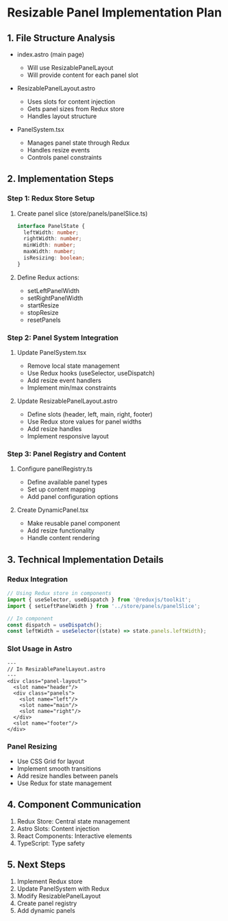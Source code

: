 # Resizable Panel Implementation Plan

## 1. File Structure Analysis
- index.astro (main page)
  - Will use ResizablePanelLayout
  - Will provide content for each panel slot

- ResizablePanelLayout.astro
  - Uses slots for content injection
  - Gets panel sizes from Redux store
  - Handles layout structure

- PanelSystem.tsx
  - Manages panel state through Redux
  - Handles resize events
  - Controls panel constraints

## 2. Implementation Steps

### Step 1: Redux Store Setup
1. Create panel slice (store/panels/panelSlice.ts)
   ```typescript
   interface PanelState {
     leftWidth: number;
     rightWidth: number;
     minWidth: number;
     maxWidth: number;
     isResizing: boolean;
   }
   ```

2. Define Redux actions:
   - setLeftPanelWidth
   - setRightPanelWidth
   - startResize
   - stopResize
   - resetPanels

### Step 2: Panel System Integration
1. Update PanelSystem.tsx
   - Remove local state management
   - Use Redux hooks (useSelector, useDispatch)
   - Add resize event handlers
   - Implement min/max constraints

2. Update ResizablePanelLayout.astro
   - Define slots (header, left, main, right, footer)
   - Use Redux store values for panel widths
   - Add resize handles
   - Implement responsive layout

### Step 3: Panel Registry and Content
1. Configure panelRegistry.ts
   - Define available panel types
   - Set up content mapping
   - Add panel configuration options

2. Create DynamicPanel.tsx
   - Make reusable panel component
   - Add resize functionality
   - Handle content rendering

## 3. Technical Implementation Details

### Redux Integration
```typescript
// Using Redux store in components
import { useSelector, useDispatch } from '@reduxjs/toolkit';
import { setLeftPanelWidth } from '../store/panels/panelSlice';

// In component
const dispatch = useDispatch();
const leftWidth = useSelector((state) => state.panels.leftWidth);
```

### Slot Usage in Astro
```astro
---
// In ResizablePanelLayout.astro
---
<div class="panel-layout">
  <slot name="header"/>
  <div class="panels">
    <slot name="left"/>
    <slot name="main"/>
    <slot name="right"/>
  </div>
  <slot name="footer"/>
</div>
```

### Panel Resizing
- Use CSS Grid for layout
- Implement smooth transitions
- Add resize handles between panels
- Use Redux for state management

## 4. Component Communication
1. Redux Store: Central state management
2. Astro Slots: Content injection
3. React Components: Interactive elements
4. TypeScript: Type safety

## 5. Next Steps
1. Implement Redux store 
2. Update PanelSystem with Redux
3. Modify ResizablePanelLayout
4. Create panel registry
5. Add dynamic panels
